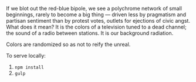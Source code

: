 If we blot out the red-blue bipole, we see a polychrome network of small beginnings, rarely to become a big thing — driven less by pragmatism and partisan sentiment than by protest votes, outlets for ejections of civic angst. What does it mean? It is the colors of a television tuned to a dead channel; the sound of a radio between stations. It is our background radiation.

Colors are randomized so as not to reify the unreal.

To serve locally: 

1. `npm install`
2. `gulp`
